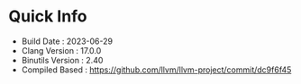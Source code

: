 # Quick Info
* Build Date : 2023-06-29
* Clang Version : 17.0.0
* Binutils Version : 2.40
* Compiled Based : https://github.com/llvm/llvm-project/commit/dc9f6f45
